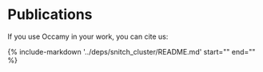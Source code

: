 # Publications

If you use Occamy in your work, you can cite us:

{%
  include-markdown '../deps/snitch_cluster/README.md'
  start="<!--start-publications-->"
  end="<!--end-publications-->"
%}
